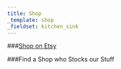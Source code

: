```yaml
---
title: Shop
_template: shop
_fieldset: kitchen_sink
---
```

###[Shop on Etsy](www.etsy.com/shop/philbarbato)

###Find a Shop who Stocks our Stuff